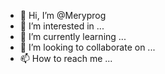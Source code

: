 - 👋 Hi, I’m @Meryprog
- 👀 I’m interested in ...
- 🌱 I’m currently learning ...
- 💞️ I’m looking to collaborate on ...
- 📫 How to reach me ...

<!---
Meryprog/Meryprog is a ✨ special ✨ repository because its `README.md` (this file) appears on your GitHub profile.
You can click the Preview link to take a look at your changes.
--->
